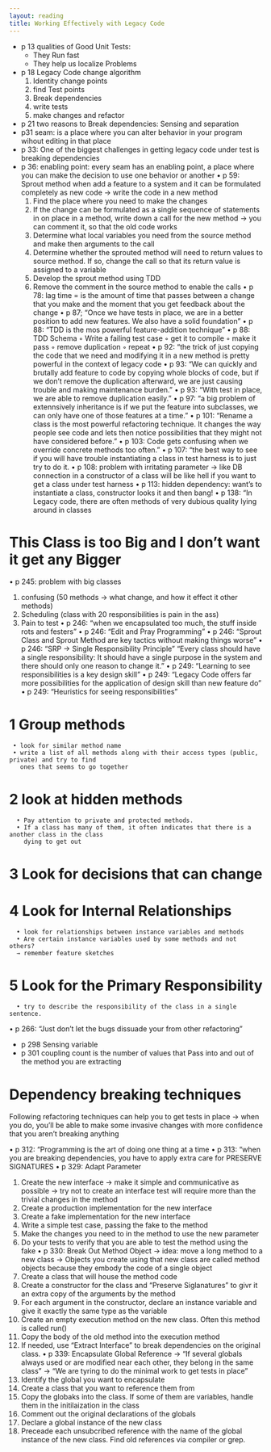 ```yaml
---
layout: reading
title: Working Effectively with Legacy Code
---
```


- p 13 qualities of Good Unit Tests:
  - They Run fast
  - They help us localize Problems
- p 18 Legacy Code change algorithm
  1. Identity change points
  2. find Test points
  3. Break dependencies
  4. write tests
  5. make changes and refactor
- p 21 two reasons to Break dependencies: Sensing and separation
- p31 seam: is a place where you can alter behavior in your program wihout editing in that place
- p 33: One of the biggest challenges in getting legacy code under test is breaking dependencies
- p 36: enabling point: every seam has an enabling point, a place where you can make the decision to use one behavior
  or another
• p 59: Sprout method when add a feature to a system and it can be formulated completely as new code → write the code
in a new method
   1. Find the place where you need to make the changes
   2. If the change can be formulated as a single sequence of statements in on place in a method,
      write down a call for the new method
      → you can comment it, so that the old code works
   3. Determine what local variables you need from the source method and make then arguments to the
      call
   4. Determine whether the sprouted method will need to return values to source method. If so,
      change the call so that its return value is assigned to a variable
   5. Develop the sprout method using TDD
   6. Remove the comment in the source method to enable the calls
• p 78: lag time = is the amount of time that passes between a change that you make and the moment
that you get feedback about the change
• p 87; “Once we have tests in place, we are in a better position to add new features. We also have
a solid foundation”
• p 88: “TDD is the mos powerful feature-addition technique”
• p 88: TDD Schema
   ◦ Write a failing test case
   ◦ get it to compile
   ◦ make it pass
   ◦ remove duplication
   ◦ repeat
• p 92: “the trick of just copying the code that we need and modifying it in a new method is pretty
powerful in the context of legacy code
• p 93: “We can quickly and brutally add feature to code by copying whole blocks of code, but if we don’t
remove the duplication afterward, we are just causing trouble and making maintenance burden.”
• p 93: “With test in place, we are able to remove duplication easily.”
• p 97: “a big problem of extennsively inheritance is if we put the feature into subclasses, we can
only have one of those features at a time.”
• p 101: “Rename a class is the most powerful refactoring technique. It changes the way people see
code and lets then notice possibilities that they might not have considered  before.”
• p 103: Code gets confusing when we override concrete methods too often.”
• p 107: “the best way to see if you will have trouble instantiating a class in test harness is to
just try to do it.
• p 108: problem with irritating parameter
   → like DB connection in a constructor of a class will be like hell if you want to get a class
   under test harness
• p 113: hidden dependency: want’s to instantiate a class, constructor looks it and then bang!
• p 138: “In Legacy code, there are often methods of very dubious quality lying around in classes


# This Class is too Big and I don’t want it get any Bigger
• p 245: problem with big classes
   1. confusing (50 methods → what change, and how it effect it other methods)
   2. Scheduling (class with 20 responsibilities is pain in the ass)
   3. Pain to test
• p 246: “when we encapsulated too much, the stuff inside rots and festers”
• p 246: “Edit and Pray Programming”
• p 246: “Sprout Class and Sprout Method are key tactics without making things worse”
• p 246: “SRP → Single Responsibility Principle”
  “Every class should have a single responsibility: It should have a single purpose in the system
  and there should only one reason to change it.”
• p 249: “Learning to see responsibilities is a key design skill”
• p 249: “Legacy Code offers far more possibilities for the application of design skill than new
feature do”
• p 249: “Heuristics for seeing responsibilities”
   # 1 Group methods
     • look for similar method name
     • write a list of all methods along with their access types (public, private) and try to find
       ones that seems to go together
   # 2 look at hidden methods
      • Pay attention to private and protected methods.
      • If a class has many of them, it often indicates that there is a another class in the class
        dying to get out
   # 3 Look for decisions that can change
   # 4 Look for Internal Relationships
      • look for relationships between instance variables and methods
      • Are certain instance variables used by some methods and not others?
      → remember feature sketches
   # 5 Look for the Primary Responsibility
      • try to describe the responsibility of the class in a single sentence.
• p 266: “Just don’t let the bugs dissuade your from other refactoring”
- p 298 Sensing variable
- p 301 coupling count is the number of values that Pass into and out of the method you are extracting


# Dependency breaking techniques

Following refactoring techniques can help you to get tests in place → when you do, you’ll be able to
make some invasive changes with more confidence that you aren’t breaking anything

• p 312: “Programming is the art of doing one thing at a time
• p 313: “when you are breaking dependencies, you have to apply extra care for PRESERVE SIGNATURES
• p 329: Adapt Parameter
   1. Create the new interface
     → make it simple and communicative as possible
     → try not to create an interface test will require more than the trivial changes in the method
   2. Create a production implementation for the new interface
   3. Create a fake implementation for the new interface
   4. Write a simple test case, passing the fake to the method
   5. Make the changes you need to in the method to use the new parameter
   6. Do your tests to verify that you are able to test the method using the fake
• p 330: Break Out Method Object
   → idea: move a long method to a new class
   → Objects you create using that new class are called method objects because they embody the code
   of a single object
   1. Create a class that will house the method code
   2. Create a constructor for the class and “Preserve Siglanatures” to givr it an extra copy of the
      arguments by the method
   3. For each argument in the constructor, declare an instance variable and give it exactly the
      same type as the variable
   4. Create an empty execution method on the new class. Often this method is called run()
   5. Copy the body of the old method into the execution method
   6. If needed, use “Extract Interface” to break dependencies on the original class.
• p 339: Encapsulate Global Reference
   → “If several globals always used or are modified near each other, they belong in the same class”
   → “We are tyring to do the minimal work to get tests in place”
   1. Identify the global you want to encapsulate
   2. Create a class that you want to reference them from
   3. Copy the globaks into the class. If some of them are variables, handle them in the
      initilaization in the class
   4. Comment out the original declarations of the globals
   5. Declare a global instance of the new class
   6. Preceade each unsubcribed reference with the name of the global instance of the new class.
      Find old references via compiler or grep.

